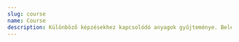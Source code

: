 ```yaml
---
slug: course
name: Course
description: Különböző képzésekhez kapcsolódó anyagok gyűjteménye. Beleértve videókat, doksikat, jegyzeteket és forráskódokat.
---
```


